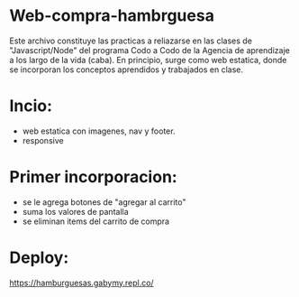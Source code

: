 # Web-compra-hambrguesa

Este archivo constituye las practicas a reliazarse en las clases de "Javascript/Node" del programa Codo a Codo de la Agencia de aprendizaje a los largo de la vida (caba).
En principio, surge como web estatica, donde se incorporan los conceptos aprendidos y trabajados en clase.

# Incio:
* web estatica con imagenes, nav y footer.
* responsive

# Primer incorporacion:

* se le agrega botones de "agregar al carrito" 
* suma los valores de pantalla
* se eliminan items del carrito de compra


# Deploy:

https://hamburguesas.gabymy.repl.co/
